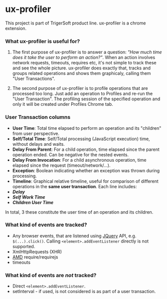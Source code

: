 # ux-profiler

This project is part of TrigerSoft product line. ux-profiler is a chrome extension.

### What ux-profiler is useful for?

1. The first purpose of ux-profiler is to answer a question: *"How much time does it take the user to perform an action?"*. When an action involves network requests, timeouts, requires etc, it's not simple to track these and see the whole picture. ux-profiler does exactly that, tracks and groups related operations and shows them graphicaly, calling them "User Transactions".

2. The second purpose of ux-profiler is to profile operations that are processed too long. Just add an operation to Profiles and re-run the "User Transaction". The profiling session of the specified operation and only it will be created under Profiles Chrome tab.

### User Transaction columns

* **User Time**: Total time elapsed to perform an operation and its "children" from user perspective.
* **Self/Total Time**: Self/Total processing (JavaScript execution) time, without delays and waits.
* **Delay From Parent**: For a child operation, time elapsed since the parent operation ended. Can be negative for the nested events.
*  **Delay From Invocation**: For a child asynchronous operation, time elapsed since the request (timeout/network/...).
*  **Exception**: Boolean indicating whether an exception was thrown during processing.
*  **Timeline**: Graphical relative timeline, useful for comparison of different operations in the __same user transaction__. Each line includes:
 * _**Delay**_
 * _**Self Work Time**_
 * _**Children User Time**_
 
 In total, 3 these constitute the user time of an operation and its children.

### What kind of events are tracked?

* Any browser events, that are listened using [JQuery](https://jquery.com/) API, e.g. `$(...).click()`. Calling `<element>.addEventListener` directly is not supported.
* XmlHttpRequests (XHR)
* [AMD](https://github.com/amdjs/amdjs-api/blob/master/AMD.md) require/requirejs
* timeouts

### What kind of events are *not* tracked?

* Direct `<element>.addEventListener`.
* setInterval - if used, is not considered is as part of a user transaction.
